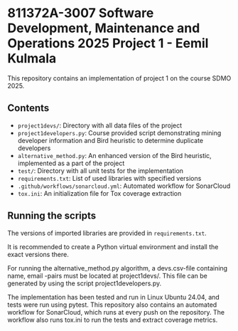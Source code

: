 # 811372A-3007 Software Development, Maintenance and Operations 2025 Project 1 - Eemil Kulmala

This repository contains an implementation of project 1 on the course SDMO 2025.

## Contents

- `project1devs/`: Directory with all data files of the project
- `project1developers.py`: Course provided script demonstrating mining developer information and Bird heuristic to determine duplicate developers
- `alternative_method.py`: An enhanced version of the Bird heuristic, implemented as a part of the project
- `test/`: Directory with all unit tests for the implementation
- `requirements.txt`: List of used libraries with specified versions
- `.github/workflows/sonarcloud.yml`: Automated workflow for SonarCloud
- `tox.ini`: An initialization file for Tox coverage extraction


## Running the scripts

The versions of imported libraries are provided in `requirements.txt`.

It is recommended to create a Python virtual environment and install the exact versions there.

For running the alternative_method.py algorithm, a devs.csv-file containing name, email -pairs must be located at project1devs/. This file can be generated by using the script project1developers.py.

The implementation has been tested and run in Linux Ubuntu 24.04, and tests were run using pytest. This repository also contains an automated workflow for SonarCloud, which runs at every push on the repository. The workflow also runs tox.ini to run the tests and extract coverage metrics.
